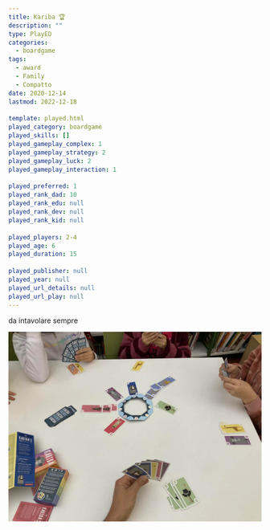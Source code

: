 ```yaml
---
title: Kariba 🏆
description: ""
type: PlayED
categories:
  - boardgame
tags:
  - award
  - Family
  - Compatto
date: 2020-12-14
lastmod: 2022-12-18

template: played.html
played_category: boardgame
played_skills: []
played_gameplay_complex: 1
played_gameplay_strategy: 2
played_gameplay_luck: 2
played_gameplay_interaction: 1

played_preferred: 1
played_rank_dad: 10
played_rank_edu: null
played_rank_dev: null
played_rank_kid: null

played_players: 2-4
played_age: 6
played_duration: 15

played_publisher: null
played_year: null
played_url_details: null
played_url_play: null
---
```


da intavolare sempre

![](../../assets/img/played/boardgame/kariba.webp)
